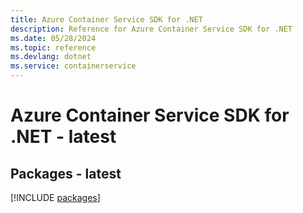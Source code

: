 ```yaml
---
title: Azure Container Service SDK for .NET
description: Reference for Azure Container Service SDK for .NET
ms.date: 05/28/2024
ms.topic: reference
ms.devlang: dotnet
ms.service: containerservice
---
```

# Azure Container Service SDK for .NET - latest
## Packages - latest
[!INCLUDE [packages](container-service-index.md)]